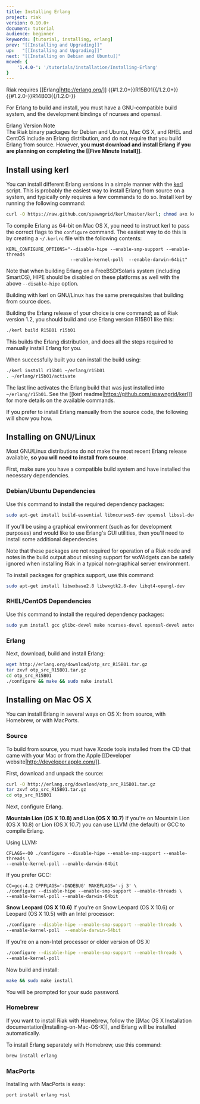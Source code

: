 ```yaml
---
title: Installing Erlang
project: riak
version: 0.10.0+
document: tutorial
audience: beginner
keywords: [tutorial, installing, erlang]
prev: "[[Installing and Upgrading]]"
up:   "[[Installing and Upgrading]]"
next: "[[Installing on Debian and Ubuntu]]"
moved: {
    '1.4.0-': '/tutorials/installation/Installing-Erlang'
}
---
```


Riak requires [[Erlang|http://erlang.org/]] {{#1.2.0+}}R15B01{{/1.2.0+}}{{#1.2.0-}}R14B03{{/1.2.0-}}

For Erlang to build and install, you must have a GNU-compatible build system, and the development bindings of ncurses and openssl.

<div class="note">
<div class="title">Erlang Version Note</div>
The Riak binary packages for Debian and Ubuntu, Mac OS X, and RHEL and CentOS include an Erlang distribution, and do not require that you build Erlang from source. However, <strong>you must download and install Erlang if you are planning on completing the [[Five Minute Install]]</strong>.
</div>

## Install using kerl

You can install different Erlang versions in a simple manner with the [kerl](https://github.com/spawngrid/kerl) script. This is probably the easiest way to install Erlang from source on a system, and typically only requires a few commands to do so. Install kerl by running the following command:

```bash
curl -O https://raw.github.com/spawngrid/kerl/master/kerl; chmod a+x kerl
```

To compile Erlang as 64-bit on Mac OS X, you need to instruct kerl to pass the correct flags to the `configure` command. The easiest way to do this is by creating a `~/.kerlrc` file with the following contents:

```text
KERL_CONFIGURE_OPTIONS="--disable-hipe --enable-smp-support --enable-threads
                        --enable-kernel-poll  --enable-darwin-64bit"
```

Note that when building Erlang on a FreeBSD/Solaris system (including SmartOS), HIPE should be disabled on these platforms as well with the above `--disable-hipe` option.

Building with kerl on GNU/Linux has the same prerequisites that building from source does.

Building the Erlang release of your choice is one command; as of Riak version 1.2, you should build and use Erlang version R15B01 like this:

```bash
./kerl build R15B01 r15b01
```

This builds the Erlang distribution, and does all the steps required to manually install Erlang for you.

When successfully built you can install the build using:

```bash
./kerl install r15b01 ~/erlang/r15b01
. ~/erlang/r15b01/activate
```

The last line activates the Erlang build that was just installed into `~/erlang/r15b01`. See the [[kerl readme|https://github.com/spawngrid/kerl]] for more details on the available commands.

If you prefer to install Erlang manually from the source code, the following will show you how.

## Installing on GNU/Linux

Most GNU/Linux distributions do not make the most recent Erlang release available, **so you will need to install from source**.

First, make sure you have a compatible build system and have installed the
necessary dependencies.

### Debian/Ubuntu Dependencies

Use this command to install the required dependency packages:

```bash
sudo apt-get install build-essential libncurses5-dev openssl libssl-dev fop xsltproc unixodbc-dev
```

If you'll be using a graphical environment (such as for development purposes)
and would like to use Erlang's GUI utilities, then you'll need to install
some additional dependencies.

<div class="info">Note that these packages are not required for operation
of a Riak node and notes in the build output about missing support for
wxWidgets can be safely ignored when installing Riak in a typical
non-graphical server environment.</div>

To install packages for graphics support, use this command:

```bash
sudo apt-get install libwxbase2.8 libwxgtk2.8-dev libqt4-opengl-dev
```

### RHEL/CentOS Dependencies

Use this command to install the required dependency packages:

```bash
sudo yum install gcc glibc-devel make ncurses-devel openssl-devel autoconf
```

### Erlang

Next, download, build and install Erlang:

```bash
wget http://erlang.org/download/otp_src_R15B01.tar.gz
tar zxvf otp_src_R15B01.tar.gz
cd otp_src_R15B01
./configure && make && sudo make install
```

## Installing on Mac OS X
You can install Erlang in several ways on OS X: from source, with Homebrew, or with MacPorts.

### Source
To build from source, you must have Xcode tools installed from the CD that came with your Mac or from the Apple [[Developer website|http://developer.apple.com/]].

First, download and unpack the source:

```bash
curl -O http://erlang.org/download/otp_src_R15B01.tar.gz
tar zxvf otp_src_R15B01.tar.gz
cd otp_src_R15B01
```

Next, configure Erlang.

**Mountain Lion (OS X 10.8) and Lion (OS X 10.7)**
If you're on Mountain Lion (OS X 10.8) or Lion (OS X 10.7) you can use LLVM (the default) or GCC to compile Erlang.

Using LLVM:

```text
CFLAGS=-O0 ./configure --disable-hipe --enable-smp-support --enable-threads \
--enable-kernel-poll --enable-darwin-64bit
```

If you prefer GCC:

```text
CC=gcc-4.2 CPPFLAGS='-DNDEBUG' MAKEFLAGS='-j 3' \
./configure --disable-hipe --enable-smp-support --enable-threads \
--enable-kernel-poll --enable-darwin-64bit
```

**Snow Leopard (OS X 10.6)**
If you're on Snow Leopard (OS X 10.6) or Leopard (OS X 10.5) with an Intel processor:

```bash
./configure --disable-hipe --enable-smp-support --enable-threads \
--enable-kernel-poll  --enable-darwin-64bit
```

If you're on a non-Intel processor or older version of OS X:

```bash
./configure --disable-hipe --enable-smp-support --enable-threads \
--enable-kernel-poll
```

Now build and install:

```bash
make && sudo make install
```

You will be prompted for your sudo password.

### Homebrew
If you want to install Riak with Homebrew, follow the [[Mac OS X Installation documentation|Installing-on-Mac-OS-X]], and Erlang will be installed automatically.

To install Erlang separately with Homebrew, use this command:

```bash
brew install erlang
```

### MacPorts
Installing with MacPorts is easy:

```bash
port install erlang +ssl
```
